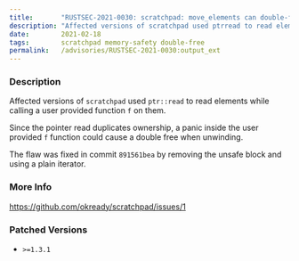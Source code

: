 ```yaml
---
title:       "RUSTSEC-2021-0030: scratchpad: move_elements can double-free objects on panic"
description: "Affected versions of scratchpad used ptrread to read elements while calling a user provided function f on them. Since the pointer read duplicates ownership, a panic inside the user provided f function could cause a double free when unwinding. The flaw was fixed in commit 891561bea by removing the unsafe block and using a plain iterator."
date:        2021-02-18
tags:        scratchpad memory-safety double-free
permalink:   /advisories/RUSTSEC-2021-0030:output_ext
---
```


### Description

Affected versions of `scratchpad` used `ptr::read` to read elements while
calling a user provided function `f` on them.

Since the pointer read duplicates ownership, a panic inside the user provided
`f` function could cause a double free when unwinding.

The flaw was fixed in commit `891561bea` by removing the unsafe block and using
a plain iterator.

### More Info

<https://github.com/okready/scratchpad/issues/1>

### Patched Versions

- `>=1.3.1`


